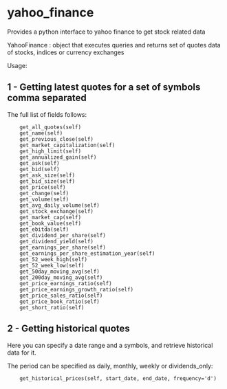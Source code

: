 yahoo_finance
=============

Provides a python interface to yahoo finance to get stock related data

YahooFinance : object that executes queries and returns set of quotes data of stocks, indices or currency exchanges

Usage:

1 - Getting latest quotes for a set of symbols comma separated
----------------------------------------------

The full list of fields follows:

        get_all_quotes(self)
        get_name(self)
        get_previous_close(self)
        get_market_capitalization(self) 
        get_high_limit(self)        
        get_annualized_gain(self)
        get_ask(self)
        get_bid(self)
        get_ask_size(self)
        get_bid_size(self)
        get_price(self)
        get_change(self)
        get_volume(self)
        get_avg_daily_volume(self)
        get_stock_exchange(self)
        get_market_cap(self)
        get_book_value(self)
        get_ebitda(self)
        get_dividend_per_share(self)
        get_dividend_yield(self)
        get_earnings_per_share(self)
        get_earnings_per_share_estimation_year(self)
        get_52_week_high(self)
        get_52_week_low(self)
        get_50day_moving_avg(self)
        get_200day_moving_avg(self)
        get_price_earnings_ratio(self)
        get_price_earnings_growth_ratio(self)
        get_price_sales_ratio(self)
        get_price_book_ratio(self)
        get_short_ratio(self)


2 - Getting historical quotes
-----------------------------

Here you can specify a date range and a symbols, and retrieve historical data for it. 

The period can be specified as daily, monthly, weekly or dividends_only:
        
        get_historical_prices(self, start_date, end_date, frequency='d')
